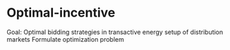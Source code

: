 # Optimal-incentive
Goal: Optimal bidding strategies in transactive energy setup of distribution markets
Formulate optimization problem